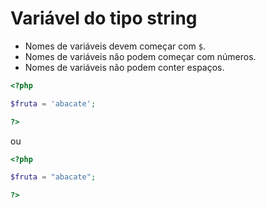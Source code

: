 # Variável do tipo string

- Nomes de variáveis devem começar com `$`.
- Nomes de variáveis não podem começar com números.
- Nomes de variáveis não podem conter espaços.

```php
<?php

$fruta = 'abacate';

?>
```

ou

```php
<?php

$fruta = "abacate";

?>
```
